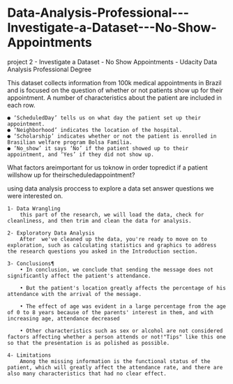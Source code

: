 # Data-Analysis-Professional---Investigate-a-Dataset---No-Show-Appointments
project 2 - Investigate a Dataset - No Show Appointments - Udacity Data Analysis Professional Degree

This dataset collects information from 100k medical appointments in Brazil and is focused on the question of whether or not patients show up for their appointment. A number of characteristics about the patient are included in each row.

    ● ‘ScheduledDay’ tells us on what day the patient set up their appointment.
    ● ‘Neighborhood’ indicates the location of the hospital.
    ● ‘Scholarship’ indicates whether or not the patient is enrolled in Brasilian welfare program Bolsa Família.
    ● ‘No_show’ it says ‘No’ if the patient showed up to their appointment, and ‘Yes’ if they did not show up.
    
What factors areimportant for us toknow in order topredict if a patient willshow up for theirscheduledappointment?

using data analysis proccess to explore a data set answer questions we were interested on.

    1- Data Wrangling
        this part of the research, we will load the data, check for cleanliness, and then trim and clean the data for analysis.
        
    2- Exploratory Data Analysis
        After  we've cleaned up the data, you're ready to move on to exploration, such as calculating statistics and graphics to address the research questions you asked in the Introduction section.
        
    3- Conclusions¶
        • In conclusion, we conclude that sending the message does not significantly affect the patient's attendance.

        • But the patient's location greatly affects the percentage of his attendance with the arrival of the message.

        • The effect of age was evident in a large percentage from the age of 0 to 8 years because of the parents' interest in them, and with increasing age, attendance decreased

        • Other characteristics such as sex or alcohol are not considered factors affecting whether a person attends or not!"Tips" like this one so that the presentation is as polished as possible.

    4- Limitations
        Among the missing information is the functional status of the patient, which will greatly affect the attendance rate, and there are also many characteristics that had no clear effect.
